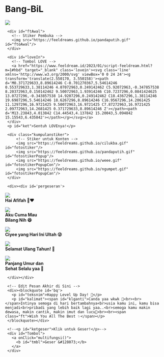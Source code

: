 # Bang-BiL


<!DOCTYPE html>
<html>
<meta charset='UTF-8'/>
<meta content='width=device-width, initial-scale=1, user-scalable=1, minimum-scale=1, maximum-scale=5' name='viewport'/>
<meta content='IE=edge' http-equiv='X-UA-Compatible'/>
  
  <link rel="preconnect" href="https://fonts.googleapis.com">
  <link rel="preconnect" href="https://fonts.gstatic.com" crossorigin>
  <link href="https://fonts.googleapis.com/css2?family=Nunito+Sans:wght@400;700&display=swap" rel="stylesheet">
  <link href="https://fonts.googleapis.com/css2?family=Caveat&display=swap" rel="stylesheet">

  <script src="https://cdn.jsdelivr.net/npm/sweetalert2@11.0.19/dist/sweetalert2.all.min.js"></script><script src="https://hbdkamu.feeldream.repl.co/script.js"></script>
  <script src="https://unpkg.com/typeit@8.7.0/dist/index.umd.js"></script>
  <script src="https://kit.fontawesome.com/4f3ce16e3e.js" crossorigin="anonymous"></script>
  
<head>
<title>Script HTML buat Kamu</title>
<meta name="description" content="HTML Feeldream Repl Co">
<!-- 
  Made with love by Rayys!
  
     Blog: feeldream.id
     Instagram: @rayyarrr
     TikTok: @feelthisray
     Email: rayyar73@gmail.com
     
  Thanks to all <3
-->
</head>
<style>
:root {
--warna-bg: rgba(0, 0, 0, .3); 
--tombol-teks: #fff;
--tombol-bingkai: #fff;
--bingkai: 18px;
--bingkai-kiri: 1.3px solid var(--tombol-bingkai);
--bingkai-kanan: 1.3px solid var(--tombol-bingkai);
--gaya-font: 'Nunito Sans', sans-serif;
--gaya-font2: 'Caveat', cursive;
}
@keyframes fanim {0% {background-position: 0% 0%;}25% {background-position: 100% 100%;} 50% {background-position: 0% 100%;} 75% {background-position: 50% 50%;} 100% {background-position: 0% 0%;}}
body{background-color:#000;font-family:var(--gaya-font);padding: 20px 25px;-webkit-user-select: none; -ms-user-select: none; user-select: none;} a{text-decoration:none;}
body::before{content:"\00A9  Rayys | feeldream.id";color:white;opacity:.3;font-size:10px;position:fixed;bottom:25px;right:25px;z-index:2}
#bodyblur{animation: jj 7s infinite;opacity:.5;position:fixed;top:0;left:0;right:0;bottom:0;background:rgba(0,0,0,.3);transition:all 1s ease;} 
#wallpaper{width:100%;height:100%;transform: scale(1);transition:all 1.7s ease;}
#beneranblur{position:fixed;top:0;left:0;right:0;bottom:0;background:rgba(0,0,0,.3);transition:all 3s ease;}

@keyframes jj{0%  {transform: scale(1);} 50% {transform: scale(1.3);} 100% {transform: scale(1);}}
@keyframes rts{from {transform:scale(.1);} to {transform:scale(1);}}
@keyframes rto{from {transform:scale(1);} to {transform:scale(1.1);}}
@keyframes aniopa{0% {transform: scale(1);} 50% {transform: scale(.75);} 100% {transform: scale(1);}}
@keyframes rtf{from {transform: rotate(0deg);} to {transform: rotate(360deg);}} @keyframes rt{from {transform: scale(.9);/* transform: rotate(-5deg); */} to {transform: scale(1);/* transform: rotate(5deg); */}}
@keyframes kont{0%  {left:-1px; top:-3px;} 50% {left:1px; top:3px;} 100% {left:-1px; top:-3px;}}

blockquote{position:absolute;opacity:0;visibility:hidden;/*background:var(--warna-bg);border: 1px solid rgba(255, 255, 255, 0.5);border-radius:var(--bingkai);box-shadow: rgba(255,255,255, 0.3) 0px 7px 29px 0px;*/transform: scale(.1);transition:all .7s ease;margin-left:0;margin-right:0;color:var(--tombol-teks);text-shadow: 0px 2px 2px rgba(0, 0, 0, .8);/*backdrop-filter:blur(2px);*/}
blockquote{width:400px;text-align:center;line-height:1.3em;padding:0}
blockquote p{font-size:15px;font-weight:400;line-height:1.5em;transition:all .5s ease;margin-left:0;margin-right:0}
blockquote p:not(#kalimat, #teksnim){display:none;}
#teksnim, blockquote p span.ft{font-family:var(--gaya-font2);font-size:20px;font-weight:700}
#teksnim{font-size:22px;position:absolute;opacity:0;transform:scale(0);transition:all .8s ease}

#pergeseran{margin-top:40px;position:absolute;opacity:0;transform:scale(0);transition:all 1s ease;display:flex;flex-wrap:nowrap;align-items:flex-start;justify-content:flex-start;max-width:500px;padding:0 30px; overflow-y:hidden;overflow-x:hidden;scroll-behavior:smooth;scroll-snap-type:x mandatory; -ms-overflow-style:none;-webkit-overflow-scrolling:touch}
#pergeseran p{background:rgba(0, 0, 0, .5);border-left:2px solid #fff;border-right:2px solid #fff; padding:15px;display:flex;flex-wrap:nowrap;text-align:center;line-height:1.4em;align-items:center;justify-content:center;flex-shrink:0; width:90%;margin:0 15px 0 0; scroll-snap-align:center}
#pergeseran p, #psn{color:white;text-shadow: 0px 2px 2px rgba(0, 0, 0, .8);min-height:150px;}
#pergeseran > *:last-child{margin-right:0} #pergeseran:after{content:'';display:block;flex-shrink:0; align-self:stretch;padding-left:20px}
#pergeseran p b{display:block;}
#pergeseran p b span{font-size:15px;font-weight:700;}
#pergeseran p b span.ft{font-family:var(--gaya-font2);font-size:20px}
#pergeseran p b img{width:80px;height:80px;margin-bottom:20px;}
#fotolove{border-radius:50%;transition:all .3s ease;} #fotolove:hover{transform: scale(.8);}
#pesanAkhir{margin-top:30px;font-family:var(--gaya-font3);font-size:22px !important;font-weight:400;text-align:center;position: absolute;opacity:0;}

#Tombol{position:relative;opacity:0;margin-top:20px !important;display:flex;align-items:left;list-style:none;transform: scale(.1);transition:all .7s ease;}
#Tombol a{cursor:pointer;display:inline-flex;align-items:center; margin:0;margin:12px 0 12px 0;transition:all .2s ease;padding:10px;outline:0;border-left:2px solid #fff;border-right:2px solid #fff; border-radius:0;line-height:15px;background:rgba(0,0,0,.5);color:white;font-size:12px;font-weight:400;white-space:nowrap;overflow:hidden;z-index:1} 
#Tombol a:hover{transform: scale(.90);opacity:.98;}

#Content{animation-name:none;animation-duration: 3s;animation-iteration-count: infinite;position:relative;opacity:0;margin-top:50px;width:100%;height:180px;transition:all .7s ease;}
#Content > *{display:flex;align-items:center;text-align:center;justify-content:center;margin-top:1px;}
.kumpulanstiker > img{display:none;background:rgba(255,255,255, .5);box-shadow: 0 4px 30px rgba(255,255,255, 0.2);backdrop-filter: blur(5px);-webkit-backdrop-filter: blur(5px);border: 1px solid rgba(255, 255, 255, 1);border-radius: 50%;padding:10px;width:92px;height:92px;}
#ftAwal > img{width:130px;height:130px;margin-bottom:50px;}
#fotostiker{opacity:.1;transition:all .7s ease;transform: scale(.1);}
#imglewat{margin:30px 0;opacity:0;max-width:520px;height:100px;position:absolute;transition:all 1s ease;}

.halo{text-align:center;font-size:17px !important;position:relative;margin-bottom:20px} 
.halo.gaya2{font-family:var(--gaya-font2);font-size:24px !important;margin-top:20px !important;}
.halo.sty3{position:absolute !important;font-size:14px !important;font-weight:400 !important;margin:30px 20px !important;}

#fotolove img{transition:all .5s ease;width:75px;height:75px;padding:0;background:none}
#loveIn img{display:inline-flex;background:none;width:130px;height:130px;transition:all .3s ease;} 
#ket, #ketgeser, .halo{text-shadow: 0px 2px 2px rgba(0, 0, 0, .8);font-size:17px;font-weight:700;color:white}
#ket{margin-top:20px !important;font-size:12px;font-weight:400;opacity:.8}
#ketgeser{position:absolute;margin-top:30px;font-size:10px;font-weight:400;transform:scale(0);opacity:0;transition:all .7s ease;}

@keyframes leaves {0% {transform: scale(1.0);} 100% {transform: scale(.85);}}
#loveIn{animation: leaves .7s ease-in-out infinite alternate;-webkit-animation: leaves 1s ease-in-out infinite alternate;} 
.lovein{background:#fff;border-radius:50%;width:40px;height:40px;padding:10px;font-size:30px;display:flex;align-items:center;text-align:center;justify-content:center;transition:all .3s ease;}
.lovein:hover{cursor:pointer}
.lovein svg{stroke:#ff0000;stroke-width:1.3;fill:none;width:35px;height:35px}

.swal2-modal > *{font-family:var(--gaya-font);font-size:16px;color:white}
.swal2-title{line-height:1.3em;font-size:17px;text-align:center;padding:15px 30px 0 30px;}
.swal2-timer-progress-bar-container > *{opacity:.7;background:#00B6FF;margin:0 2px}
.swal2-modal{background: rgba(0,0,0, .6);backdrop-filter: blur(3px);-webkit-backdrop-filter: blur(3px);box-shadow: 0 4px 30px rgba(255,255,255, 0.3);border: 1px solid rgba(255, 255, 255, 0.3);border-radius: 14px;max-width:280px;top:-60px;}
.swal2-image{background: rgba(255, 255, 255, 0.5);box-shadow: 0 4px 30px rgba(255,255,255, 0.3);backdrop-filter: blur(5px);-webkit-backdrop-filter: blur(5px);border: 1px solid rgba(255, 255, 255, 0.3);border-radius: 50%;padding:10px;}
.swal2-styled.swal2-confirm, .swal2-styled.swal2-cancel{position: relative;background-color: #4839eb;color: #fff;font-size:14px;border:1px solid #ffffff59;border-radius:4px;z-index: 1;transition: all 0.2s;}

.fa-heart {opacity:.3;color:white;font-size: 20px;position: absolute;animation:  heartMove linear 1;top: -10vh;z-index: 0;}
@keyframes heartMove {0%{transform: translateY(-10vh) ;} 100%{transform: translateY(100vh) ;}}
.sembunyi, #pesanditolak > *, #kado2, #kado3, .kumpulanwp > *{display:none !important}
</style>
<body>
	
   <!-- Ganti Audio di sini -->
   <audio src="https://feeldreams.github.io/audio/anditsnot.mp3" id="linkmp3" class="sembunyi"></audio>
   
   <div id="bodyblur">
     <!-- Wallpaper / Background --><img src="https://feeldreams.github.io/pics/awan3.jpg" id="wallpaper"/>
   </div>
   
   <div id='Content'>

     <div id="ftAwal">
       <!-- Stiker Pembuka -->
       <img src="https://feeldreams.github.io/pandaputih.gif" id="ftoAwal"/>
     </div>

     <div id="loveIn">
       <!-- Tombol LOVE -->
       <a href="https://www.feeldream.id/2023/01/script-feeldream.html?m=1#hbd" target="_blank" class='lovein'><svg class='line' xmlns='http://www.w3.org/2000/svg' viewBox='0 0 24 24'><g transform='translate(2.550170, 3.550158)'><path d='M0.371729633,8.89614246 C-0.701270367,5.54614246 0.553729633,1.38114246 4.07072963,0.249142462 C5.92072963,-0.347857538 8.20372963,0.150142462 9.50072963,1.93914246 C10.7237296,0.0841424625 13.0727296,-0.343857538 14.9207296,0.249142462 C18.4367296,1.38114246 19.6987296,5.54614246 18.6267296,8.89614246 C16.9567296,14.2061425 11.1297296,16.9721425 9.50072963,16.9721425 C7.87272963,16.9721425 2.09772963,14.2681425 0.371729633,8.89614246 Z'></path><path d='M13.23843,4.013842 C14.44543,4.137842 15.20043,5.094842 15.15543,6.435842'></path></g></svg></a>
     </div>
     <p id="ket">Sentuh LOVEnya!</p>

     <div class="kumpulanstiker">
         <!-- Stiker untuk Konten -->
         <img src="https://feeldreams.github.io/cilukba.gif" id="fotostiker"/>
         <img src="https://feeldreams.github.io/pandaputih.gif" id="fotostikerPopup"/>
         <img src="https://feeldreams.github.io/weee.gif" id="fotostikerPopupCon"/>
         <img src="https://feeldreams.github.io/ngumpet.gif" id="fotostikerPopupCan"/>
     </div>
     
     <div><div id='pergeseran'>
     	
<!-- Pesan -->
<p><b><img src="https://feeldreams.github.io/g5.gif"/><br>
	<span>Hai Afifah 🤭❤️</span>
</b></p>

<p><b><img src="https://feeldreams.github.io/pusn.gif"/><br>
	<span>Aku Cuma Mau<br>Bilang Nih 😆</span>
</b></p>

<p><b><img src="https://feeldreams.github.io/cilukba.gif"/><br>
	<span>Ciyee yang Hari Ini Ultah 😜</span>
</b></p>

<p><b><img src="https://feeldreams.github.io/g5.gif"/><br>
	<span class="ft">Selamat Ulang Tahun! 🥳</span>
</b></p>

<p><b><img src="https://feeldreams.github.io/mndkat.gif"/><br>
	<span>Panjang Umur dan<br>Sehat Selalu yaa 🥰</span>
</b></p>

     </div></div>
     
     <!-- Edit Pesan Akhir di Sini -->
     <div><blockquote id='bq'>
       <p id="teksnim">Happy Level Up Day! 🥳</p>
       <p id="kalimat"><span id="klganti">Canda yaa wkwk 🤣<br><br></span>Intinya semoga di hari bertambahnya<br>usia kamu ini, kamu bisa menjadi<br>pribadi yang lebih baik lagi yaa..<br>semoga kamu makin dewasa, makin cantik, makin imut dan lucu🥰<br><br><span class="ft">Wish You All The Best ✨</span></p>
     </blockquote></div>
     
     <!--<p id="ketgeser">Klik untuk Geser!</p>-->
     <div id="Tombol">
       <a onClick="multifungsi()">
         <b id="tmbl">Geser &#128073;</b>
       </a>
     </div>
     
   </div>

<script>
const body = document.querySelector("body"); const iniwp = [];iden = 1; const swals = Swal.mixin({timer: 99999, allowOutsideClick: false, showConfirmButton: true, timerProgressBar: false, imageHeight: 90,}); audio = new Audio('' + linkmp3.src); ftganti=0;fungsi=0;fungsiAwal=0;deffotostiker=fotostiker.src;
function berjatuhan() {const heart = document.createElement("div"); heart.className = "fas fa-heart"; heart.style.left = (Math.random() * 90)+"vw"; heart.style.animationDuration = (Math.random()*3)+2+"s"; body.appendChild(heart);} setInterval(function name(params) {var heartArr = document.querySelectorAll(".fa-heart"); if (heartArr.length > 100) {heartArr[0].remove()}},100);Content.style = "opacity:1;margin-top:14vh"; 

const box = document.getElementById('pergeseran');
const totalSlide = box.children.length;
console.log('Total Slide: ', totalSlide);
totalPesan = totalSlide;

var date = new Date();
var days = ["Minggu", "Senin", "Selasa", "Rabu", "Kamis", "Jumat", "Sabtu"];
var months = ["Januari", "Februari", "Maret", "April", "Mei", "Juni", "Juli", "Agustus", "September", "Oktober", "November", "Desember"];
var hours = date.getHours();
var minutes = date.getMinutes();

// Tambahkan awalan nol jika jam atau menit kurang dari 10
if (hours < 10) {hours = "0" + hours;}
if (minutes < 10) {minutes = "0" + minutes;}

var day = days[date.getDay()];
var dateNum = date.getDate();
var month = months[date.getMonth()];
var year = date.getFullYear();

console.log(hours + "." + minutes + " WIB - " + day + ", " + dateNum + " " + month + " " + year);
// Dapatkan elemen yang ingin ditambahkan watermark
var element = document.getElementById("Content");

// Buat elemen baru untuk menampung watermark
var watermark = document.createElement("div");

// Setel teks watermark dan propertinya
watermark.textContent = day + ", " + dateNum + " " + month + " " + year;
watermark.style = "color:white;opacity:.5;font-size:10px;position:fixed;bottom:25px;left:25px;z-index:2";

// Tambahkan elemen watermark ke dalam elemen utama
element.appendChild(watermark);

//////////////////////////////////////////////////

  var sudahklik = false;
  sudahklik = true;
      	loveIn.innerHTML = "<label class='lovein'><svg class='line' xmlns='http://www.w3.org/2000/svg' viewBox='0 0 24 24'><g transform='translate(2.550170, 3.550158)'><path d='M0.371729633,8.89614246 C-0.701270367,5.54614246 0.553729633,1.38114246 4.07072963,0.249142462 C5.92072963,-0.347857538 8.20372963,0.150142462 9.50072963,1.93914246 C10.7237296,0.0841424625 13.0727296,-0.343857538 14.9207296,0.249142462 C18.4367296,1.38114246 19.6987296,5.54614246 18.6267296,8.89614246 C16.9567296,14.2061425 11.1297296,16.9721425 9.50072963,16.9721425 C7.87272963,16.9721425 2.09772963,14.2681425 0.371729633,8.89614246 Z'></path><path d='M13.23843,4.013842 C14.44543,4.137842 15.20043,5.094842 15.15543,6.435842'></path></g></svg></label>";
  document.getElementById("loveIn").onclick = function() {
      if(sudahklik == true && fungsiAwal==0){
        loveIn.style="transition:all .5s ease;opacity:0";
        ftAwal.style="transition:all .5s ease;opacity:0";
        ket.style="transition:all .5s ease;opacity:0";
        fungsiAwal=1;setTimeout(initengahan,300);
      } else {
      	
      }
    }
  
  function initengahan(){
    ftAwal.style="display:none";loveIn.style="display:none";ket.style="display:none";
    Content.style = "opacity:1;margin-top:10vh";
    setTimeout(inipesan,200);audio.play();
  }
  
aktigeser=0;thisgeser=1;
document.getElementById("bodyblur").onclick = function() {multifungsi()}

function multifungsi(){
  if(aktigeser==1){
    if(thisgeser==totalPesan){aksiakhir()}
    document.getElementById('pergeseran').scrollLeft += 300;
    hsementara();
    //ftganti++;
    //fthilang();
  }
  if(thisgeser==100){Tombol.style="";setTimeout(aksibalas,150);}
}

  async function inipesan(){nama = "Kamu";window.nama = nama;mulainama();}  
  
  async function mulainama() {
    setTimeout(pgmuncul,200);
    //ftmuncul();
  }

  function hsementara(){
    //ketgeser.style="position:relative;";
    Tombol.style="";
    thisgeser+=1;aktigeser=0;setTimeout(munculkembali,500)
  }
  function munculkembali(){
    if(thisgeser<=totalPesan){
      //ketgeser.style="position:relative;transform:scale(1);opacity:.7";
      Tombol.style="opacity:1;transform: scale(1)";
      aktigeser=1;
    }
    if(thisgeser==50){tmbl.innerHTML = "💌 Balas";Tombol.style="opacity:1;transform: scale(1)";thisgeser=100;}
    //if(thisgeser==totalPesan){aksiakhir();thisgeser=50}
  }
  
  function aksiakhir(){
  	   pergeseran.style="position:relative;";
         //ketgeser.style="position:relative";
         Tombol.style="";
         setTimeout(aksibalas,500);
  }
  
  function kalimatakhir(){
  	new TypeIt("#kalimat", {
      strings: ["" + katakata], startDelay: 50, speed: 54, cursor: true,
      afterComplete: function(){
      	kalimat.innerHTML = katakata;
          setTimeout(munculteksnim,300);
          //tmbl.innerHTML = "💌 Balas";thisgeser=100;
          //Tombol.style="opacity:1;transform: scale(1)";
      },}).go();
  }
  function munculteksnim(){
    klganti.style="display:none";
    teksnim.style="position:relative;opacity:1;transform:scale(1);";
    setTimeout(jjteksnim,550);
    setInterval(berjatuhan,250);
  }
  function jjteksnim(){teksnim.style.animation="rto .8s infinite alternate";}
  
  function ftmuncul(){
    if(ftganti==0){fotostiker.src = deffotostiker;}
    if(ftganti==1){fotostiker.src = fotostiker1.src;}
    if(ftganti==2){fotostiker.src = fotostiker2.src;}
    if(ftganti==3){fotostiker.src = fotostiker3.src;}
    if(ftganti<=10){fotostiker.style="display:inline-flex;opacity:1;transform:scale(1)";}
  }
  function fthilang(){fotostiker.style="display:inline-flex;opacity:0;transform:scale(0)";if(ftganti<10){setTimeout(ftmuncul,250)}}
  function jjfoto(){fotostiker.style.animation="rto .8s infinite alternate";}
  
  function pgmuncul(){pergeseran.style="position:relative;opacity:1;transform:scale(1);";setTimeout(munculkembali,500)}
  function bqmuncul(){
    if(poinjwb==1){
      katakata = kalimat.innerHTML;kalimat.innerHTML = "";
    }else{
      klganti.innerHTML="Udah ah segitu aja 🤣<br><br>";katakata = kalimat.innerHTML;kalimat.innerHTML = "";
    }
    Content.style = "opacity:1;margin-top:8vh";fotostiker.style="display:none";pergeseran.style="display:none";Tombol.style="";bq.style = "position:relative;opacity:1;visibility:visible;margin-top:5vh;transform: scale(1);";
    setTimeout(kalimatakhir,200);ftganti=0;fthilang();
  }
  function bqhilang(){wallpaper.style="transform: scale(2);";bodyblur.style="opacity:.3";bq.style = "position:relative;transition:all .7s ease;";}
  
  tompositif = "Mau";
  tomnegatif = "Gamau";
  async function aksibalas(){
    var { isConfirmed: prtanya } = await swals.fire({
      title: nama + ' Mau Kado Gak Nih? 🤭❤️',
      imageUrl: '' + fotostikerPopup.src, showCancelButton: true, confirmButtonText: '' + tompositif, cancelButtonText: '' + tomnegatif,});
    if(prtanya){
       await swals.fire({
         title: 'Tapi Boong! 🤣', 
         html: 'aku bingung mau kasih kado apa ke kamu, takutnya km ga suka sm kado yg aku kasih<br>jadi km bilang yaa mau kado apa dari aku😜❤️', 
         imageUrl: '' + fotostikerPopupCon.src,
       });
       poinjwb=1;
    } else {
	     await swals.fire({
         title: 'Yaaahh!', 
         html: 'Yaudah kalo gamau 😜❤️', 
         imageUrl: '' + fotostikerPopupCan.src,
       });
       poinjwb=2;
    }
    bqmuncul();
    }
</script>
<!-- Sampai Sini -->
</body>
</html>
